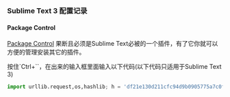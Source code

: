 ### Sublime Text 3 配置记录

#### Package Control
 [Package Control](https://packagecontrol.io) 果断且必须是Sublime Text必被的一个插件，有了它你就可以方便的管理安装其它的插件。

按住`Ctrl+\``，在出来的输入框里面输入以下代码(以下代码只适用于Sublime Text 3)

```python
import urllib.request,os,hashlib; h = 'df21e130d211cfc94d9b0905775a7c0f' + '1e3d39e33b79698005270310898eea76'; pf = 'Package Control.sublime-package'; ipp = sublime.installed_packages_path(); urllib.request.install_opener( urllib.request.build_opener( urllib.request.ProxyHandler()) ); by = urllib.request.urlopen( 'http://packagecontrol.io/' + pf.replace(' ', '%20')).read(); dh = hashlib.sha256(by).hexdigest(); print('Error validating download (got %s instead of %s), please try manual install' % (dh, h)) if dh != h else open(os.path.join( ipp, pf), 'wb' ).write(by)

```